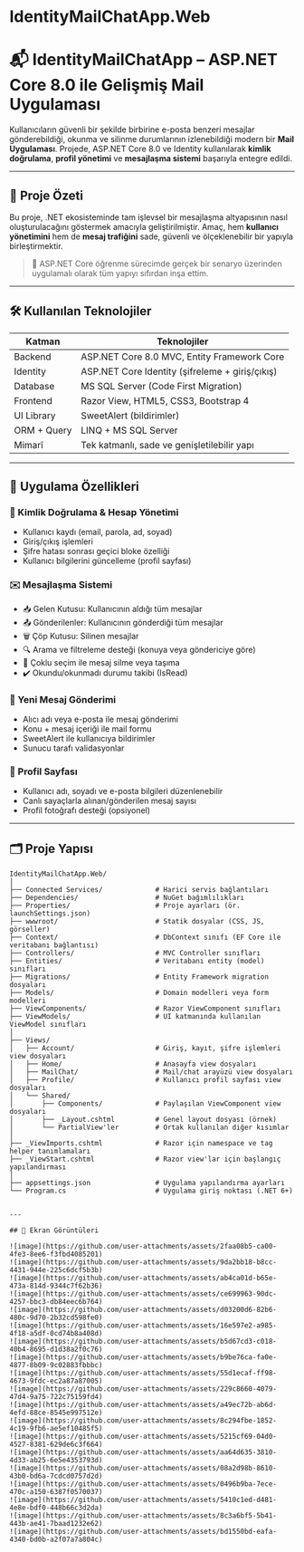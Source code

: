 # IdentityMailChatApp.Web

# 📬 IdentityMailChatApp – ASP.NET Core 8.0 ile Gelişmiş Mail Uygulaması

Kullanıcıların güvenli bir şekilde birbirine e-posta benzeri mesajlar gönderebildiği, okunma ve silinme durumlarının izlenebildiği modern bir **Mail Uygulaması**. Projede, ASP.NET Core 8.0 ve Identity kullanılarak **kimlik doğrulama**, **profil yönetimi** ve **mesajlaşma sistemi** başarıyla entegre edildi.

---

## 🚀 Proje Özeti

Bu proje, .NET ekosisteminde tam işlevsel bir mesajlaşma altyapısının nasıl oluşturulacağını göstermek amacıyla geliştirilmiştir. Amaç, hem **kullanıcı yönetimini** hem de **mesaj trafiğini** sade, güvenli ve ölçeklenebilir bir yapıyla birleştirmektir.

> 📌 ASP.NET Core öğrenme sürecimde gerçek bir senaryo üzerinden uygulamalı olarak tüm yapıyı sıfırdan inşa ettim.

---

## 🛠️ Kullanılan Teknolojiler

| Katman       | Teknolojiler                                 |
|--------------|----------------------------------------------|
| Backend      | ASP.NET Core 8.0 MVC, Entity Framework Core  |
| Identity     | ASP.NET Core Identity (şifreleme + giriş/çıkış) |
| Database     | MS SQL Server (Code First Migration)         |
| Frontend     | Razor View, HTML5, CSS3, Bootstrap 4         |
| UI Library   | SweetAlert (bildirimler)                     |
| ORM + Query  | LINQ + MS SQL Server                         |
| Mimarî       | Tek katmanlı, sade ve genişletilebilir yapı |

---

## 🎯 Uygulama Özellikleri

### 🔐 Kimlik Doğrulama & Hesap Yönetimi
- Kullanıcı kaydı (email, parola, ad, soyad)
- Giriş/çıkış işlemleri
- Şifre hatası sonrası geçici bloke özelliği
- Kullanıcı bilgilerini güncelleme (profil sayfası)

### ✉️ Mesajlaşma Sistemi
- 📥 Gelen Kutusu: Kullanıcının aldığı tüm mesajlar
- 📤 Gönderilenler: Kullanıcının gönderdiği tüm mesajlar
- 🗑️ Çöp Kutusu: Silinen mesajlar
- 🔍 Arama ve filtreleme desteği (konuya veya göndericiye göre)
- 📌 Çoklu seçim ile mesaj silme veya taşıma
- ✔️ Okundu/okunmadı durumu takibi (IsRead)

### 📝 Yeni Mesaj Gönderimi
- Alıcı adı veya e-posta ile mesaj gönderimi
- Konu + mesaj içeriği ile mail formu
- SweetAlert ile kullanıcıya bildirimler
- Sunucu tarafı validasyonlar

### 👤 Profil Sayfası
- Kullanıcı adı, soyadı ve e-posta bilgileri düzenlenebilir
- Canlı sayaçlarla alınan/gönderilen mesaj sayısı
- Profil fotoğrafı desteği (opsiyonel)

---

## 🗂️ Proje Yapısı

```plaintext
IdentityMailChatApp.Web/
│
├── Connected Services/             # Harici servis bağlantıları
├── Dependencies/                   # NuGet bağımlılıkları
├── Properties/                     # Proje ayarları (ör. launchSettings.json)
├── wwwroot/                        # Statik dosyalar (CSS, JS, görseller)
├── Context/                        # DbContext sınıfı (EF Core ile veritabanı bağlantısı)
├── Controllers/                    # MVC Controller sınıfları
├── Entities/                       # Veritabanı entity (model) sınıfları
├── Migrations/                     # Entity Framework migration dosyaları
├── Models/                         # Domain modelleri veya form modelleri
├── ViewComponents/                 # Razor ViewComponent sınıfları
├── ViewModels/                     # UI katmanında kullanılan ViewModel sınıfları
│
├── Views/
│   ├── Account/                    # Giriş, kayıt, şifre işlemleri view dosyaları
│   ├── Home/                       # Anasayfa view dosyaları
│   ├── MailChat/                   # Mail/chat arayüzü view dosyaları
│   ├── Profile/                    # Kullanıcı profil sayfası view dosyaları
│   └── Shared/
│       ├── Components/             # Paylaşılan ViewComponent view dosyaları
│       ├── _Layout.cshtml          # Genel layout dosyası (örnek)
│       └── PartialView'ler         # Ortak kullanılan diğer kısımlar
│
├── _ViewImports.cshtml             # Razor için namespace ve tag helper tanımlamaları
├── _ViewStart.cshtml               # Razor view'lar için başlangıç yapılandırması
│
├── appsettings.json                # Uygulama yapılandırma ayarları
└── Program.cs                      # Uygulama giriş noktası (.NET 6+)


---

## 📸 Ekran Görüntüleri

![image](https://github.com/user-attachments/assets/2faa08b5-ca00-4fe3-8ee6-f3fbd4085201)
![image](https://github.com/user-attachments/assets/9da2bb18-b8cc-4431-944e-225c6dcf5b3b)
![image](https://github.com/user-attachments/assets/ab4ca01d-b65e-473a-814d-9344c7f62b36)
![image](https://github.com/user-attachments/assets/ce699963-90dc-4257-bbc3-db84eec6b764)
![image](https://github.com/user-attachments/assets/d03200d6-82b6-480c-9d70-2b32cd598fe0)
![image](https://github.com/user-attachments/assets/16e597e2-a985-4f18-a5df-0cd74b8a408d)
![image](https://github.com/user-attachments/assets/b5d67cd3-c018-40b4-8695-d1d38a2f0c76)
![image](https://github.com/user-attachments/assets/b9be76ca-fa0e-4877-8b09-9c02883fbbbc)
![image](https://github.com/user-attachments/assets/55d1ecaf-ff98-4673-9fdc-ec2a87a87005)
![image](https://github.com/user-attachments/assets/229c8660-4079-47d4-9a75-722c75159fd4)
![image](https://github.com/user-attachments/assets/a49ec72b-ab6d-4efd-88ce-8545e997512e)
![image](https://github.com/user-attachments/assets/8c294fbe-1852-4c19-9fb6-ae5ef10485f5)
![image](https://github.com/user-attachments/assets/5215cf69-04d0-4527-8381-629de6c3f664)
![image](https://github.com/user-attachments/assets/aa64d635-3810-4d33-ab25-6e5e4353793d)
![image](https://github.com/user-attachments/assets/08a2d98b-8610-43b0-bd6a-7cdcd0757d2d)
![image](https://github.com/user-attachments/assets/0496b9ba-7ece-470c-a150-6387f0570037)
![image](https://github.com/user-attachments/assets/5410c1ed-d481-4e8e-bdf0-448b66c3d2da)
![image](https://github.com/user-attachments/assets/8c3a6bf5-5b41-443b-ae41-7baad1232e62)
![image](https://github.com/user-attachments/assets/bd1550bd-eafa-4340-bd0b-a2f07a7a804c)


